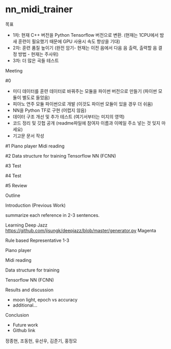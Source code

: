 # nn_midi_trainer

목표

- 1차: 현재 C++ 버전을 Python Tensorflow  버전으로 변환. (현재는 1CPU에서 밤새 훈련이 필요했기 때문에 GPU 사용시 속도 향상을 기대)
- 2차: 훈련 품질 높이기 (완전 암기- 현재는 이전 음에서 다음 음 출력, 출력할 음 결정 방법 - 현재는 주사위)
- 3차: 더 많은 곡들 테스트

Meeting

#0

- 미디 데이터를 훈련 데이터로 바꿔주는 모듈을 파이썬 버전으로 만들기 (파이썬 모듈이 별도로 들었음)  
- 피아노 연주 모듈 파이썬으로 개발 (이것도 파이썬 모듈이 있을 경우 더 쉬움)
- NN을 Python TF로 구현 (어렵지 않음)
- 데이터 구조 개선 및 추가 테스트 (여기서부터는 미지의 영역)
- 코드 정리 및 깃헙 공개 (readme파일에 참여자 이름과 이메일 주소 넣는 것 잊지 마세요)
- 기고문 문서 작성 

#1
Piano player
Midi reading

#2
Data structure for training
Tensorflow NN (FCNN)

#3
Test

#4
Test

#5
Review




Outline


Introduction (Previous Work)

summarize each reference in 2-3 sentences.

Learning 
Deep Jazz https://github.com/jisungk/deepjazz/blob/master/generator.py 
Magenta

Rule based
Representative 1-3

Piano player

Midi reading

Data structure for training

Tensorflow NN (FCNN)

Results and discussion
- moon light, epoch vs accuracy
- additional...

Conclusion
- Future work
- Github link

정종현, 조동헌, 유선우, 김준기, 홍정모
